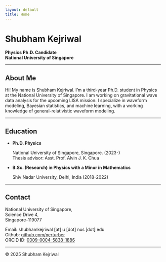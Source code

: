```yaml
---
layout: default
title: Home
---
```


# Shubham Kejriwal
**Physics Ph.D. Candidate**   
**National University of Singapore**  

---
## About Me

Hi! My name is Shubham Kejriwal. I’m a third-year Ph.D. student in Physics at the National University of Singapore. I am working on gravitational wave data analysis for the upcoming LISA mission. I specialize in waveform modeling, Bayesian statistics, and machine learning, with a working knowledge of general-relativistic waveform modeling.

---
## Education

- **Ph.D. Physics**  

    National University of Singapore, Singapore. (2023-)  
    Thesis advisor: Asst. Prof. Alvin J. K. Chua  

- **B.Sc. (Research) in Physics with a Minor in Mathematics**  

    Shiv Nadar University, Delhi, India (2018-2022)  

---
## Contact

National University of Singapore,   
Science Drive 4,    
Singapore-119077   

Email: shubhamkejriwal \[at\] u \[dot\] nus \[dot\] edu   
Github: [github.com/perturber](https://github.com/perturber)   
ORCID ID: [0009-0004-5838-1886](https://orcid.org/0009-0004-5838-1886)   


---

© 2025 Shubham Kejriwal

